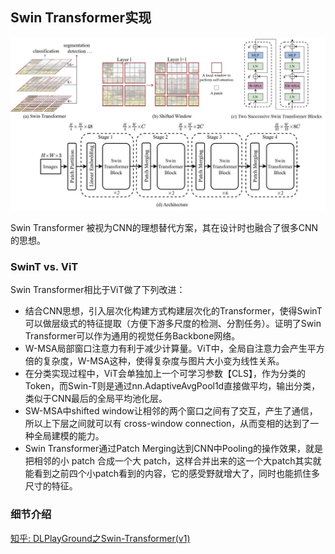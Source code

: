 ## Swin Transformer实现

![img.png](img.png)

Swin Transformer 被视为CNN的理想替代方案，其在设计时也融合了很多CNN的思想。

### SwinT vs. ViT

Swin Transformer相比于ViT做了下列改进：

- 结合CNN思想，引入层次化构建方式构建层次化的Transformer，使得SwinT可以做层级式的特征提取（方便下游多尺度的检测、分割任务）。证明了Swin Transformer可以作为通用的视觉任务Backbone网络。
- W-MSA局部窗口注意力有利于减少计算量。ViT中，全局自注意力会产生平方倍的复杂度，W-MSA这种，使得复杂度与图片大小变为线性关系。
- 在分类实现过程中，ViT会单独加上一个可学习参数【CLS】，作为分类的Token，而Swin-T则是通过nn.AdaptiveAvgPool1d直接做平均，输出分类，类似于CNN最后的全局平均池化层。
- SW-MSA中shifted window让相邻的两个窗口之间有了交互，产生了通信，所以上下层之间就可以有 cross-window connection，从而变相的达到了一种全局建模的能力。
- Swin Transformer通过Patch Merging达到CNN中Pooling的操作效果，就是把相邻的小 patch 合成一个大 patch，这样合并出来的这一个大patch其实就能看到之前四个小patch看到的内容，它的感受野就增大了，同时也能抓住多尺寸的特征。

### 细节介绍

[知乎: DLPlayGround之Swin-Transformer(v1)](https://zhuanlan.zhihu.com/p/467158838)
